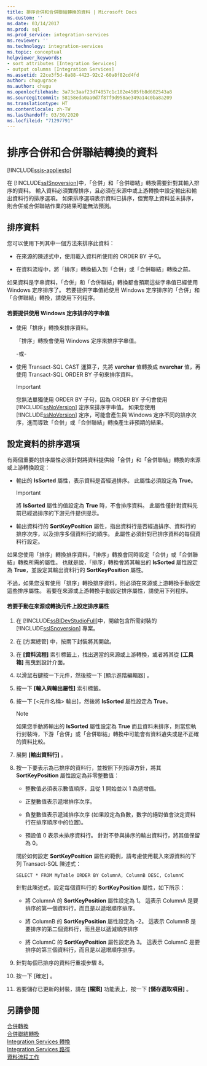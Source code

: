 ```yaml
---
title: 排序合併和合併聯結轉換的資料 | Microsoft Docs
ms.custom: ''
ms.date: 03/14/2017
ms.prod: sql
ms.prod_service: integration-services
ms.reviewer: ''
ms.technology: integration-services
ms.topic: conceptual
helpviewer_keywords:
- sort attributes [Integration Services]
- output columns [Integration Services]
ms.assetid: 22ce3f5d-8a88-4423-92c2-60a8f82cd4fd
author: chugugrace
ms.author: chugu
ms.openlocfilehash: 3a73c3aaf23d74857c1c182e4505fb8d602543a8
ms.sourcegitcommit: 58158eda0aa0d7f87f9d958ae349a14c0ba8a209
ms.translationtype: HT
ms.contentlocale: zh-TW
ms.lasthandoff: 03/30/2020
ms.locfileid: "71297791"
---
```

# <a name="sort-data-for-the-merge-and-merge-join-transformations"></a>排序合併和合併聯結轉換的資料

[!INCLUDE[ssis-appliesto](../../../includes/ssis-appliesto-ssvrpluslinux-asdb-asdw-xxx.md)]


  在 [!INCLUDE[ssISnoversion](../../../includes/ssisnoversion-md.md)]中，「合併」和「合併聯結」轉換需要針對其輸入排序的資料。 輸入資料必須實際排序，且必須在來源中或上游轉換中設定輸出和輸出資料行的排序選項。 如果排序選項表示資料已排序，但實際上資料並未排序，則合併或合併聯結作業的結果可能無法預測。  
  
## <a name="sorting-the-data"></a>排序資料  
 您可以使用下列其中一個方法來排序此資料：  
  
-   在來源的陳述式中，使用載入資料所使用的 ORDER BY 子句。  
  
-   在資料流程中，將「排序」轉換插入到「合併」或「合併聯結」轉換之前。  
  
 如果資料是字串資料，「合併」和「合併聯結」轉換都會預期這些字串值已經使用 Windows 定序排序了。 若要提供字串值給使用 Windows 定序排序的「合併」和「合併聯結」轉換，請使用下列程序。  
  
#### <a name="to-provide-string-values-that-are-sorted-by-using-windows-collation"></a>若要提供使用 Windows 定序排序的字串值  
  
-   使用「排序」轉換來排序資料。  
  
     「排序」轉換會使用 Windows 定序來排序字串值。  
  
     -或-  
  
-   使用 Transact-SQL CAST 運算子，先將 **varchar** 值轉換成 **nvarchar** 值，再使用 Transact-SQL ORDER BY 子句來排序資料。  
  
    > [!IMPORTANT]  
    >  您無法單獨使用 ORDER BY 子句，因為 ORDER BY 子句會使用 [!INCLUDE[ssNoVersion](../../../includes/ssnoversion-md.md)] 定序來排序字串值。 如果您使用 [!INCLUDE[ssNoVersion](../../../includes/ssnoversion-md.md)] 定序，可能會產生與 Windows 定序不同的排序次序，進而導致「合併」或「合併聯結」轉換產生非預期的結果。  
  
## <a name="setting-sort-options-on-the-data"></a>設定資料的排序選項  
 有兩個重要的排序屬性必須針對將資料提供給「合併」和「合併聯結」轉換的來源或上游轉換設定：  
  
-   輸出的 **IsSorted** 屬性，表示資料是否經過排序。 此屬性必須設定為 **True**。  
  
    > [!IMPORTANT]  
    >  將 **IsSorted** 屬性的值設定為 **True** 時，不會排序資料。 此屬性僅針對資料先前已經過排序的下游元件提供提示。  
  
-   輸出資料行的 **SortKeyPosition** 屬性，指出資料行是否經過排序、資料行的排序次序，以及排序多個資料行的順序。 此屬性必須針對已排序資料的每個資料行設定。  
  
 如果您使用「排序」轉換排序資料，「排序」轉換會同時設定「合併」或「合併聯結」轉換所需的屬性。 也就是說，「排序」轉換會將其輸出的 **IsSorted** 屬性設定為 **True**，並設定其輸出資料行的 **SortKeyPosition** 屬性。  
  
 不過，如果您沒有使用「排序」轉換排序資料，則必須在來源或上游轉換手動設定這些排序屬性。 若要在來源或上游轉換手動設定排序屬性，請使用下列程序。  
  
#### <a name="to-manually-set-sort-attributes-on-a-source-or-transformation-component"></a>若要手動在來源或轉換元件上設定排序屬性  
  
1.  在 [!INCLUDE[ssBIDevStudioFull](../../../includes/ssbidevstudiofull-md.md)]中，開啟包含所需封裝的 [!INCLUDE[ssISnoversion](../../../includes/ssisnoversion-md.md)] 專案。  
  
2.  在 [方案總管] 中，按兩下封裝將其開啟。  
  
3.  在 **[資料流程]** 索引標籤上，找出適當的來源或上游轉換，或者將其從 **[工具箱]** 拖曳到設計介面。  
  
4.  以滑鼠右鍵按一下元件，然後按一下 [顯示進階編輯器]  。  
  
5.  按一下 **[輸入與輸出屬性]** 索引標籤。  
  
6.  按一下 [\<元件名稱> 輸出]，然後將 **IsSorted** 屬性設定為 **True**。  
  
    > [!NOTE]  
    >  如果您手動將輸出的 **IsSorted** 屬性設定為 **True** 而且資料未排序，則當您執行封裝時，下游「合併」或「合併聯結」轉換中可能會有資料遺失或是不正確的資料比較。  
  
7.  展開 **[輸出資料行]** 。  
  
8.  按一下要表示為已排序的資料行，並按照下列指導方針，將其 **SortKeyPosition** 屬性設定為非零整數值：  
  
    -   整數值必須表示數值順序，且從 1 開始並以 1 為遞增值。  
  
    -   正整數值表示遞增排序次序。  
  
    -   負整數值表示遞減排序次序 (如果設定為負數，數字的絕對值會決定資料行在排序順序中的位置)。  
  
    -   預設值 0 表示未排序資料行。 針對不參與排序的輸出資料行，將其值保留為 0。  
  
     關於如何設定 **SortKeyPosition** 屬性的範例，請考慮使用載入來源資料的下列 Transact-SQL 陳述式：  
  
     `SELECT * FROM MyTable ORDER BY ColumnA, ColumnB DESC, ColumnC`  
  
     針對此陳述式，設定每個資料行的 **SortKeyPosition** 屬性，如下所示：  
  
    -   將 ColumnA 的 **SortKeyPosition** 屬性設定為 1。 這表示 ColumnA 是要排序的第一個資料行，而且是以遞增順序排序。  
  
    -   將 ColumnB 的 **SortKeyPosition** 屬性設定為 -2。 這表示 ColumnB 是要排序的第二個資料行，而且是以遞減順序排序  
  
    -   將 ColumnC 的 **SortKeyPosition** 屬性設定為 3。 這表示 ColumnC 是要排序的第三個資料行，而且是以遞增順序排序。  
  
9. 針對每個已排序的資料行重複步驟 8。  
  
10. 按一下 [確定]  。  
  
11. 若要儲存已更新的封裝，請在 **[檔案]** 功能表上，按一下 **[儲存選取項目]** 。  
  
## <a name="see-also"></a>另請參閱  
 [合併轉換](../../../integration-services/data-flow/transformations/merge-transformation.md)   
 [合併聯結轉換](../../../integration-services/data-flow/transformations/merge-join-transformation.md)   
 [Integration Services 轉換](../../../integration-services/data-flow/transformations/integration-services-transformations.md)   
 [Integration Services 路徑](../../../integration-services/data-flow/integration-services-paths.md)   
 [資料流程工作](../../../integration-services/control-flow/data-flow-task.md)  
  
  
